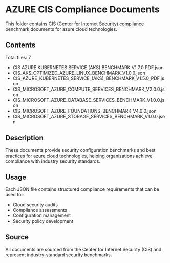 # AZURE CIS Compliance Documents

This folder contains CIS (Center for Internet Security) compliance benchmark documents for azure cloud technologies.

## Contents

Total files: 7

- CIS AZURE KUBERNETES SERVICE (AKS) BENCHMARK V1.7.0 PDF.json
- CIS_AKS_OPTIMIZED_AZURE_LINUX_BENCHMARK_V1.0.0.json
- CIS_AZURE_KUBERNETES_SERVICE_(AKS)_BENCHMARK_V1.5.0_PDF.json
- CIS_MICROSOFT_AZURE_COMPUTE_SERVICES_BENCHMARK_V2.0.0.json
- CIS_MICROSOFT_AZURE_DATABASE_SERVICES_BENCHMARK_V1.0.0.json
- CIS_MICROSOFT_AZURE_FOUNDATIONS_BENCHMARK_V4.0.0.json
- CIS_MICROSOFT_AZURE_STORAGE_SERVICES_BENCHMARK_V1.0.0.json


## Description

These documents provide security configuration benchmarks and best practices for azure cloud technologies, helping organizations achieve compliance with industry security standards.

## Usage

Each JSON file contains structured compliance requirements that can be used for:
- Cloud security audits
- Compliance assessments  
- Configuration management
- Security policy development

## Source

All documents are sourced from the Center for Internet Security (CIS) and represent industry-standard security benchmarks.
